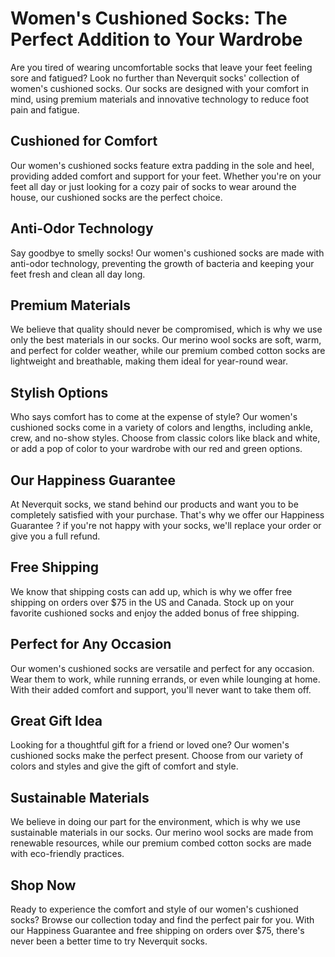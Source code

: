 # Women's Cushioned Socks: The Perfect Addition to Your Wardrobe

Are you tired of wearing uncomfortable socks that leave your feet feeling sore and fatigued? Look no further than Neverquit socks' collection of women's cushioned socks. Our socks are designed with your comfort in mind, using premium materials and innovative technology to reduce foot pain and fatigue.

## Cushioned for Comfort

Our women's cushioned socks feature extra padding in the sole and heel, providing added comfort and support for your feet. Whether you're on your feet all day or just looking for a cozy pair of socks to wear around the house, our cushioned socks are the perfect choice.

## Anti-Odor Technology

Say goodbye to smelly socks! Our women's cushioned socks are made with anti-odor technology, preventing the growth of bacteria and keeping your feet fresh and clean all day long.

## Premium Materials

We believe that quality should never be compromised, which is why we use only the best materials in our socks. Our merino wool socks are soft, warm, and perfect for colder weather, while our premium combed cotton socks are lightweight and breathable, making them ideal for year-round wear.

## Stylish Options

Who says comfort has to come at the expense of style? Our women's cushioned socks come in a variety of colors and lengths, including ankle, crew, and no-show styles. Choose from classic colors like black and white, or add a pop of color to your wardrobe with our red and green options.

## Our Happiness Guarantee

At Neverquit socks, we stand behind our products and want you to be completely satisfied with your purchase. That's why we offer our Happiness Guarantee ? if you're not happy with your socks, we'll replace your order or give you a full refund.

## Free Shipping

We know that shipping costs can add up, which is why we offer free shipping on orders over $75 in the US and Canada. Stock up on your favorite cushioned socks and enjoy the added bonus of free shipping.

## Perfect for Any Occasion

Our women's cushioned socks are versatile and perfect for any occasion. Wear them to work, while running errands, or even while lounging at home. With their added comfort and support, you'll never want to take them off.

## Great Gift Idea

Looking for a thoughtful gift for a friend or loved one? Our women's cushioned socks make the perfect present. Choose from our variety of colors and styles and give the gift of comfort and style.

## Sustainable Materials

We believe in doing our part for the environment, which is why we use sustainable materials in our socks. Our merino wool socks are made from renewable resources, while our premium combed cotton socks are made with eco-friendly practices.

## Shop Now

Ready to experience the comfort and style of our women's cushioned socks? Browse our collection today and find the perfect pair for you. With our Happiness Guarantee and free shipping on orders over $75, there's never been a better time to try Neverquit socks.